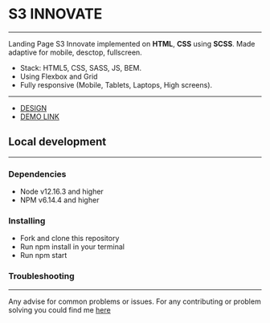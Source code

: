 # S3 INNOVATE

---

Landing Page S3 Innovate implemented on **HTML**, **CSS** using **SCSS**. Made adaptive for mobile, desctop, fullscreen. 

- Stack: HTML5, CSS, SASS, JS, BEM.<br>
- Using Flexbox and Grid<br>
- Fully responsive (Mobile, Tablets, Laptops, High screens).

---

- [DESIGN](https://www.figma.com/file/Mze9CoCjlXDjWfrbaIO3Zj/Test?node-id=1%3A1005)
- [DEMO LINK](https://bogdansgit.github.io/LP-S3/)

## Local development

---

### Dependencies

- Node v12.16.3 and higher
- NPM v6.14.4 and higher

### Installing

- Fork and clone this repository
- Run npm install in your terminal
- Run npm start

### Troubleshooting

---

Any advise for common problems or issues. For any contributing or problem solving you could find me [here](https://t.me/BogdanYaremchuk)
